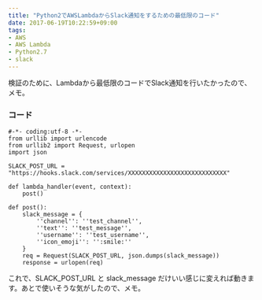 ```yaml
---
title: "Python2でAWSLambdaからSlack通知をするための最低限のコード"
date: 2017-06-19T10:22:59+09:00
tags:
- AWS
- AWS Lambda
- Python2.7
- slack
---
```

検証のために、Lambdaから最低限のコードでSlack通知を行いたかったので、メモ。

<!--more-->

### コード

```
#-*- coding:utf-8 -*-
from urllib import urlencode
from urllib2 import Request, urlopen
import json

SLACK_POST_URL = "https://hooks.slack.com/services/XXXXXXXXXXXXXXXXXXXXXXXXXXXX"

def lambda_handler(event, context):
    post()

def post():
    slack_message = {
        ''channel'': ''test_channel'',
        ''text'': ''test_message'',
        ''username'': ''test_username'',
        ''icon_emoji'': '':smile:''
    }
    req = Request(SLACK_POST_URL, json.dumps(slack_message))
    response = urlopen(req)
```

これで、SLACK_POST_URL と slack_message だけいい感じに変えれば動きます。あとで使いそうな気がしたので、メモ。
